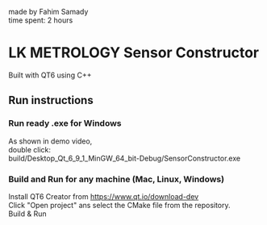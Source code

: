 made by Fahim Samady<br>
time spent: 2 hours

# LK METROLOGY Sensor Constructor

Built with QT6 using C++

## Run instructions

### Run ready .exe for Windows
As shown in demo video,<br>
double click:<br>
build/Desktop_Qt_6_9_1_MinGW_64_bit-Debug/SensorConstructor.exe

### Build and Run for any machine (Mac, Linux, Windows)
Install QT6 Creator from <a>https://www.qt.io/download-dev</a><br>
Click "Open project" ans select the CMake file from the repository.<br>
Build & Run<br>
